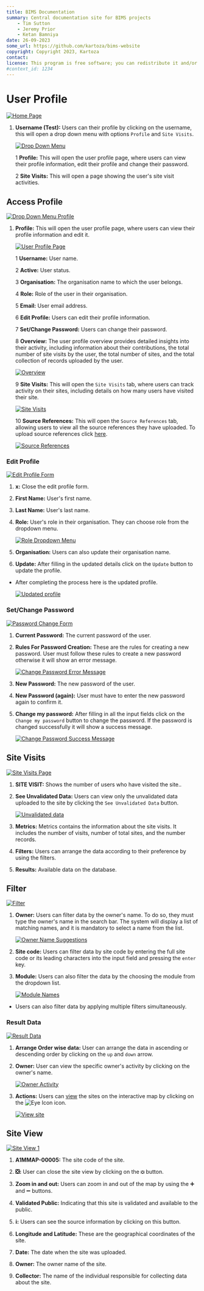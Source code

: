 ```yaml
---
title: BIMS Documentation
summary: Central documentation site for BIMS projects
    - Tim Sutton
    - Jeremy Prior
    - Ketan Bamniya
date: 26-09-2023
some_url: https://github.com/kartoza/bims-website
copyright: Copyright 2023, Kartoza
contact: 
license: This program is free software; you can redistribute it and/or modify it under the terms of the GNU Affero General Public License as published by the Free Software Foundation; either version 3 of the License, or (at your option) any later version.
#context_id: 1234
---
```


# User Profile

[![Home Page](./img/user-profile-img-1.png)](./img/user-profile-img-1.png)

1. **Username (Test):** Users can their profile by clicking on the username, this will open a drop down menu with options `Profile` and `Site Visits`.

    [![Drop Down Menu](./img/user-profile-img-2.png)](./img/user-profile-img-2.png)

    1 **Profile:** This will open the user profile page, where users can view their profile information, edit their profile and change their password.

    2 **Site Visits:** This will open a page showing the user's site visit activities.

## Access Profile

[![Drop Down Menu Profile](./img/user-profile-img-3.png)](./img/user-profile-img-3.png)

1. **Profile:** This will open the user profile page, where users can view their profile information and edit it.

    [![User Profile Page](./img/user-profile-img-4.png)](./img/user-profile-img-4.png)

    1 **Username:** User name.

    2 **Active:** User status.

    3 **Organisation:** The organisation name to which the user belongs.

    4 **Role:** Role of the user in their organisation.

    5 **Email:** User email address.

    6 **Edit Profile:** Users can edit their profile information.

    7 **Set/Change Password:** Users can change their password.

    8 **Overview:** The user profile overview provides detailed insights into their activity, including information about their contributions, the total number of site visits by the user, the total number of sites, and the total collection of records uploaded by the user.
    
    [![Overview](./img/user-profile-img-5.png)](./img/user-profile-img-5.png)

    9 **Site Visits:** This will open the `Site Visits` tab, where users can track activity on their sites, including details on how many users have visited their site.

    [![Site Visits](./img/user-profile-img-6.png)](./img/user-profile-img-6.png)

    10 **Source References:** This will open the `Source References` tab, allowing users to view all the source references they have uploaded. To upload source references click [here](./source-reference-page.md).

    [![Source References](./img/user-profile-img-7.png)](./img/user-profile-img-7.png)

### Edit Profile

[![Edit Profile Form](./img/user-profile-img-8.png)](./img/user-profile-img-8.png)

1. **x:** Close the edit profile form.

2. **First Name:** User's first name.

3. **Last Name:** User's last name.

4. **Role:** User's role in their organisation. They can choose role from the dropdown menu.

    [![Role Dropdown Menu](./img/user-profile-img-9.png)](./img/user-profile-img-9.png)

5. **Organisation:** Users can also update their organisation name.

6. **Update:** After filling in the updated details click on the `Update` button to update the profile.

* After completing the process here is the updated profile.

    [![Updated profile](./img/user-profile-img-10.png)](./img/user-profile-img-10.png)

### Set/Change Password

[![Password Change Form](./img/user-profile-img-11.png)](./img/user-profile-img-11.png)

1. **Current Password:** The current password of the user.

2. **Rules For Password Creation:** These are the rules for creating a new password. User must follow these rules to create a new password otherwise it will show an error message.

    [![Change Password Error Message](./img/user-profile-img-12.png)](./img/user-profile-img-12.png)

3. **New Password:** The new password of the user.

4. **New Password (again):** User must have to enter the new password again to confirm it.  

5. **Change my password:** After filling in all the input fields click on the `Change my password` button to change the password. If the password is changed successfully it will show a success message.

    [![Change Password Success Message](./img/user-profile-img-13.png)](./img/user-profile-img-13.png)

## Site Visits

[![Site Visits Page](./img/user-profile-img-14.png)](./img/user-profile-img-14.png)

1. **SITE VISIT:** Shows the number of users who have visited the site..

2. **See Unvalidated Data:** Users can view only the unvalidated data uploaded to the site by clicking the `See Unvalidated Data` button.

    [![Unvalidated data](./img/user-profile-img-15.png)](./img/user-profile-img-15.png)

3. **Metrics:** Metrics contains the information about the site visits. It includes the number of visits, number of total sites, and the number records.

4. **Filters:** Users can arrange the data according to their preference by using the filters.

5. **Results:** Available data on the database.

## Filter

[![Filter](./img/user-profile-img-16.png)](./img/user-profile-img-16.png)

1. **Owner:** Users can filter data by the owner's name. To do so, they must type the owner's name in the search bar. The system will display a list of matching names, and it is mandatory to select a name from the list.

    [![Owner Name Suggestions](./img/user-profile-img-17.png)](./img/user-profile-img-17.png)

2. **Site code:** Users can filter data by site code by entering the full site code or its leading characters into the input field and pressing the `enter` key.

3. **Module:** Users can also filter the data by the choosing the module from the dropdown list.

    [![Module Names](./img/user-profile-img-18.png)](./img/user-profile-img-18.png)

* Users can also filter data by applying multiple filters simultaneously.

### Result Data

[![Result Data](./img/user-profile-img-19.png)](./img/user-profile-img-19.png)

1. **Arrange Order wise data:** User can arrange the data in ascending or descending order by clicking on the `up` and `down` arrow.

2. **Owner:** User can view the specific owner's activity by clicking on the owner's name.

    [![Owner Activity](./img/user-profile-img-20.png)](./img/user-profile-img-20.png)

3. **Actions:** Users can [view](#site-view) the sites on the interactive map by clicking on the ![Eye Icon](./img/user-profile-img-21.png) icon.

    [![View site](./img/user-profile-img-22.png)](./img/user-profile-img-22.png)

## Site View

[![Site View 1](./img/user-profile-img-23.png)](./img/user-profile-img-23.png)

1. **A1MMAP-00005:** The site code of the site.

2. **❎:** User can close the site view by clicking on the `❎` button.

3. **Zoom in and out:** Users can zoom in and out of the map by using the ➕ and ➖ buttons.

4. **Validated Public:** Indicating that this site is validated and available to the public.

5. **ℹ️:** Users can see the source information by clicking on this button.

6. **Longitude and Latitude:** These are the geographical coordinates of the site.

7. **Date:** The date when the site was uploaded.

8. **Owner:** The owner name of the site.

9. **Collector:** The name of the individual responsible for collecting data about the site.



